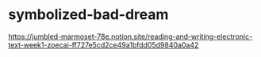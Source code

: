 # symbolized-bad-dream

https://jumbled-marmoset-78e.notion.site/reading-and-writing-electronic-text-week1-zoecai-ff727e5cd2ce49a1bfdd05d9840a0a42
